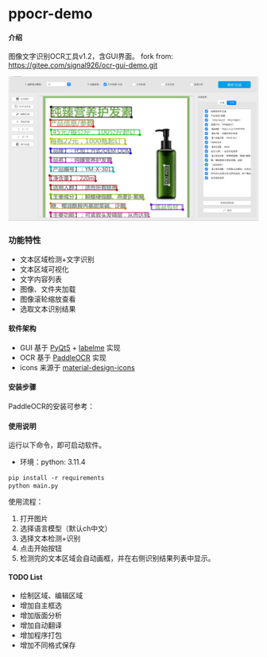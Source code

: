 # ppocr-demo

#### 介绍
图像文字识别OCR工具v1.2，含GUI界面。
fork from: https://gitee.com/signal926/ocr-gui-demo.git

![image-demo](guiocr/imgs/result.png)

### 功能特性
- 文本区域检测+文字识别
- 文本区域可视化
- 文字内容列表
- 图像、文件夹加载
- 图像滚轮缩放查看
- 选取文本识别结果

#### 软件架构
- GUI 基于 [PyQt5](https://pypi.org/project/PyQt5/) + [labelme](https://github.com/wkentaro/labelme) 实现
- OCR 基于 [PaddleOCR](https://gitee.com/paddlepaddle/PaddleOCR/) 实现
- icons 来源于 [material-design-icons](https://github.com/google/material-design-icons)

#### 安装步骤
PaddleOCR的安装可参考：


#### 使用说明
运行以下命令，即可启动软件。
- 环境：python: 3.11.4
```shell
pip install -r requirements
python main.py
```
使用流程：
1. 打开图片 
2. 选择语言模型（默认ch中文）
3. 选择文本检测+识别
4. 点击开始按钮
5. 检测完的文本区域会自动画框，并在右侧识别结果列表中显示。

#### TODO List
- 绘制区域、编辑区域
- 增加自主框选
- 增加版面分析
- 增加自动翻译
- 增加程序打包
- 增加不同格式保存